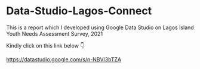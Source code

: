 # Data-Studio-Lagos-Connect
This is a report which I developed using Google Data Studio on Lagos Island Youth Needs Assessment Survey, 2021 


Kindly click on this link below 👇 


https://datastudio.google.com/s/n-NBVl3bTZA
